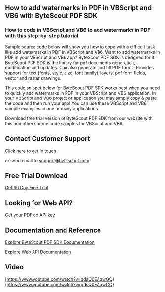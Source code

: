 ## How to add watermarks in PDF in VBScript and VB6 with ByteScout PDF SDK

### How to code in VBScript and VB6 to add watermarks in PDF with this step-by-step tutorial

Sample source code below will show you how to cope with a difficult task like add watermarks in PDF in VBScript and VB6. Want to add watermarks in PDF in your VBScript and VB6 app? ByteScout PDF SDK is designed for it. ByteScout PDF SDK is the library for pdf documents generation, modification and updates. Can also generate and fill PDF forms. Provides support for text (fonts, style, size, font family), layers, pdf form fields, vector and raster drawings.

This code snippet below for ByteScout PDF SDK works best when you need to quickly add watermarks in PDF in your VBScript and VB6 application. In your VBScript and VB6 project or application you may simply copy & paste the code and then run your app! You can use these VBScript and VB6 sample examples in one or many applications.

Download free trial version of ByteScout PDF SDK from our website with this and other source code samples for VBScript and VB6.

## Contact Customer Support

[Click here to get in touch](https://bytescout.zendesk.com/hc/en-us/requests/new?subject=ByteScout%20PDF%20SDK%20Question)

or send email to [support@bytescout.com](mailto:support@bytescout.com?subject=ByteScout%20PDF%20SDK%20Question) 

## Free Trial Download

[Get 60 Day Free Trial](https://bytescout.com/download/web-installer?utm_source=github-readme)

## Looking for Web API? 

[Get your PDF.co API key](https://pdf.co/documentation/api?utm_source=github-readme)

## Documentation and Reference

[Explore ByteScout PDF SDK Documentation](https://bytescout.com/documentation/index.html?utm_source=github-readme)

[Explore Web API Documentation](https://pdf.co/documentation/api?utm_source=github-readme)

## Video

[https://www.youtube.com/watch?v=gdsQ0EAqwGQ](https://www.youtube.com/watch?v=gdsQ0EAqwGQ)